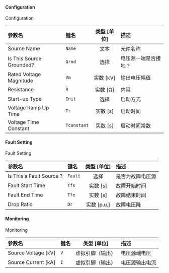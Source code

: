 <!--
DO NOT EDIT THIS FILE DIRECTLY.
This file is generated by tools/comp-docs.js.
All changes will be overwritten by regeneration.
-->

<slot class="model-parameters">

#### Configuration

Configuration

| 参数名 | 键名 | 类型 [单位] | 描述 |
|:------ |:---- |:-----------:|:---- |
| Source Name | `Name` | 文本 | 元件名称 |
| Is This Source Grounded? | `Grnd` | 选择 | 电压源一端是否接地？ |
| Rated Voltage Magnitude | `Vm` | 实数 [kV] | 输出电压幅值 |
| Resistance | `R` | 实数 [Ω] | 内阻 |
| Start\-up Type | `Init` | 选择 | 启动方式 |
| Voltage Ramp Up Time | `Tr` | 实数 [s] | 启动时间 |
| Voltage Time Constant | `Tconstant` | 实数 [s] | 启动时间常数 |

#### Fault Setting

Fault Setting

| 参数名 | 键名 | 类型 [单位] | 描述 |
|:------ |:---- |:-----------:|:---- |
| Is This a Fault Source ? | `Fault` | 选择 | 是否为故障电压源 |
| Fault Start Time | `Tfs` | 实数 [s] | 故障开始时间 |
| Fault End Time | `Tfe` | 实数 [s] | 故障结束时间 |
| Drop Ratio | `Dr` | 实数 [p\.u\.] | 故障电压降 |

#### Monitoring

Monitoring

| 参数名 | 键名 | 类型 [单位] | 描述 |
|:------ |:---- |:-----------:|:---- |
| Source Voltage \[kV\] | `V` | 虚拟引脚（输出） | 电压源端电压 |
| Source Current \[kA\] | `I` | 虚拟引脚（输出） | 电压源输出电流 |


</slot>
